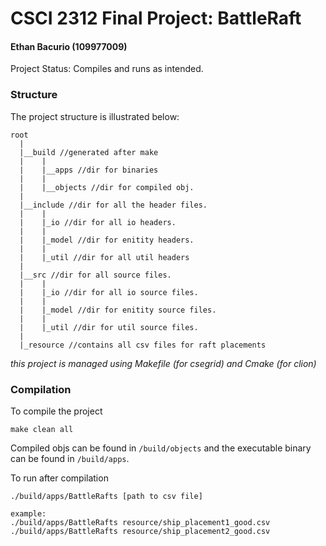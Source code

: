 # CSCI 2312 Final Project: BattleRaft

#### Ethan Bacurio (109977009)

Project Status: Compiles and runs as intended.

### Structure
The project structure is illustrated below:
```
root
  |
  |__build //generated after make
  |    |
  |    |__apps //dir for binaries
  |    |
  |    |__objects //dir for compiled obj.
  |
  |__include //dir for all the header files.
  |    |
  |    |_io //dir for all io headers.
  |    |
  |    |_model //dir for enitity headers.
  |    |
  |    |_util //dir for all util headers
  |
  |__src //dir for all source files.
  |    |
  |    |_io //dir for all io source files.
  |    |
  |    |_model //dir for enitity source files.
  |    |
  |    |_util //dir for util source files.
  |
  |_resource //contains all csv files for raft placements
```

_this project is managed using Makefile (for csegrid) and Cmake (for clion)_

### Compilation
To compile the project
```
make clean all
```
Compiled objs can be found in ```/build/objects``` and the executable binary can be found in `/build/apps`.

To run after compilation
```
./build/apps/BattleRafts [path to csv file]

example:
./build/apps/BattleRafts resource/ship_placement1_good.csv
./build/apps/BattleRafts resource/ship_placement2_good.csv
```
